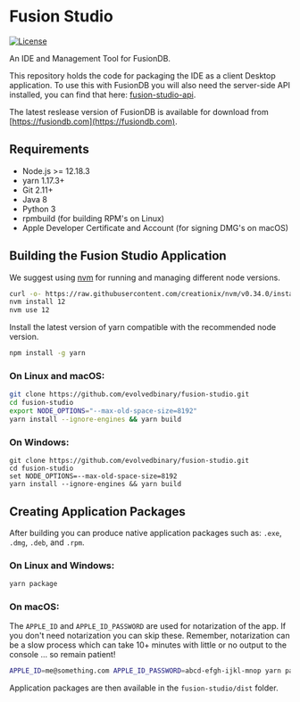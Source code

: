 # Fusion Studio
<!-- [![Build Status](https://travis-ci.com/evolvedbinary/fusion-studio.svg?branch=master)](https://travis-ci.com/evolvedbinary/fusion-studio) -->
<!-- [![Build status](https://ci.appveyor.com/api/projects/status/bqkb0mxxacbtmm6w/branch/master?svg=true)](https://ci.appveyor.com/project/AdamRetter/fusion-studio/branch/master) -->
[![License](https://img.shields.io/badge/license-GPL%203-blue.svg)](https://opensource.org/licenses/GPL-3.0)

An IDE and Management Tool for FusionDB.

This repository holds the code for packaging the IDE as a client Desktop application. 
To use this with FusionDB you will also need the server-side API installed, you can find that here: [fusion-studio-api](https://github.com/evolvedbinary/fusion-studio-api).

The latest reslease version of FusionDB is available for download from [https://fusiondb.com](https://fusiondb.com).


## Requirements
* Node.js >= 12.18.3
* yarn 1.17.3+
* Git 2.11+
* Java 8
* Python 3
* rpmbuild (for building RPM's on Linux)
* Apple Developer Certificate and Account (for signing DMG's on macOS)

## Building the Fusion Studio Application

We suggest using [nvm](https://github.com/nvm-sh/nvm#installing-and-updating) for running and managing different node versions.

```bash
curl -o- https://raw.githubusercontent.com/creationix/nvm/v0.34.0/install.sh | bash
nvm install 12
nvm use 12
```

Install the latest version of yarn compatible with the recommended node version.

```bash
npm install -g yarn
```

### On Linux and macOS:

```bash
git clone https://github.com/evolvedbinary/fusion-studio.git
cd fusion-studio
export NODE_OPTIONS="--max-old-space-size=8192"
yarn install --ignore-engines && yarn build
```

### On Windows:
```pwsh
git clone https://github.com/evolvedbinary/fusion-studio.git
cd fusion-studio
set NODE_OPTIONS=--max-old-space-size=8192
yarn install --ignore-engines && yarn build
```

## Creating Application Packages

After building you can produce native application packages such as: `.exe`, `.dmg`, `.deb`, and `.rpm`.

### On Linux and Windows:
```bash
yarn package
```

### On macOS:
The `APPLE_ID` and `APPLE_ID_PASSWORD` are used for notarization of the app. If you don't need notarization you can skip these. 
Remember, notarization can be a slow process which can take 10+ minutes with little or no output to the console … so remain patient!

```bash
APPLE_ID=me@something.com APPLE_ID_PASSWORD=abcd-efgh-ijkl-mnop yarn package
```

Application packages are then available in the `fusion-studio/dist` folder.
